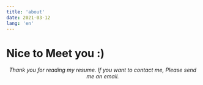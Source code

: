 ```yaml
---
title: 'about'
date: 2021-03-12
lang: 'en'
---
```


# Nice to Meet you :)

<div align="center">

_Thank you for reading my resume. If you want to contact me, Please send me an email._

</div>
